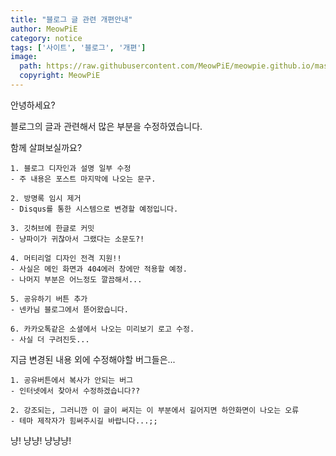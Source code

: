```yaml
---
title: "블로그 글 관련 개편안내"
author: MeowPiE
category: notice
tags: ['사이트', '블로그', '개편']
image:
  path: https://raw.githubusercontent.com/MeowPiE/meowpie.github.io/master/assets/img/small_logo.png
  copyright: MeowPiE
---
```


안녕하세요?

블로그의 글과 관련해서 많은 부분을 수정하였습니다.

함께 살펴보실까요?

```
1. 블로그 디자인과 설명 일부 수정
- 주 내용은 포스트 마지막에 나오는 문구.

2. 방명록 임시 제거
- Disqus를 통한 시스템으로 변경할 예정입니다.

3. 깃허브에 한글로 커밋
- 냥파이가 귀찮아서 그랬다는 소문도?!

4. 머티리얼 디자인 전격 지원!!
- 사실은 메인 화면과 404에러 창에만 적용할 예정.
- 나머지 부분은 어느정도 깔끔해서...

5. 공유하기 버튼 추가
- 넨카님 블로그에서 뜯어왔습니다.

6. 카카오톡같은 소셜에서 나오는 미리보기 로고 수정.
- 사실 더 구려진듯...
```

지금 변경된 내용 외에 수정해야할 버그들은...

```
1. 공유버튼에서 복사가 안되는 버그
- 인터넷에서 찾아서 수정하겠습니다??

2. 강조되는, 그러니깐 이 글이 써지는 이 부분에서 길어지면 하얀화면이 나오는 오류
- 테마 제작자가 힘써주시길 바랍니다...;;
```

냥! 냥냥! 냥냥냥!
